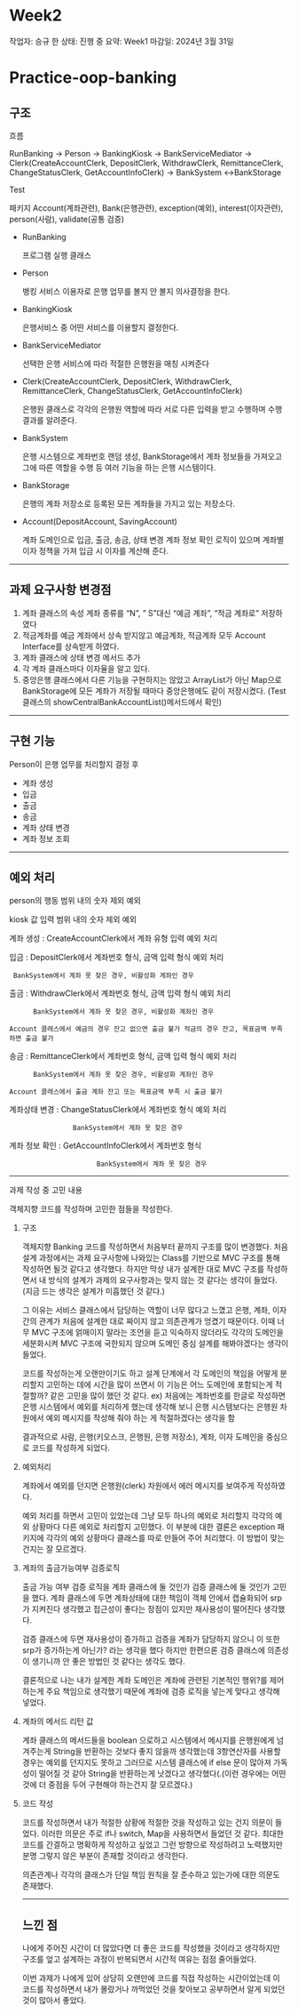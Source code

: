 # Week2

작업자: 승규 한
상태: 진행 중
요약: Week1
마감일: 2024년 3월 31일

# Practice-oop-banking

## 구조

흐름

RunBanking → Person → BankingKiosk → BankServiceMediator → Clerk(CreateAccountClerk, DepositClerk, WithdrawClerk, RemittanceClerk, ChangeStatusClerk, GetAccountInfoClerk) → BankSystem ↔BankStorage

Test

패키지
Account(계좌관련), Bank(은행관련), exception(예외), interest(이자관련), person(사람), validate(공통 검증)

- RunBanking
    
    프로그램 실행 클래스
    
- Person
    
    뱅킹 서비스 이용자로 은행 업무를 볼지 안 볼지 의사결정을 한다.
    
- BankingKiosk
    
    은행서비스 중 어떤 서비스를 이용할지 결정한다.
    
- BankServiceMediator
    
    선택한 은행 서비스에 따라 적절한 은행원을 매칭 시켜준다
    
- Clerk(CreateAccountClerk, DepositClerk, WithdrawClerk, RemittanceClerk, ChangeStatusClerk, GetAccountInfoClerk)
    
    은행원 클래스로 각각의 은행원 역할에 따라 서로 다른 입력을 받고 수행하며 수행 결과를 알려준다.
    

- BankSystem
    
    은행 시스템으로 계좌번호 랜덤 생성,  BankStorage에서 계좌 정보들을 가져오고 그에 따른 역할을 수행 등 여러 기능을 하는 은행 시스템이다.
    

- BankStorage
    
    은행의 계좌 저장소로 등록된 모든 계좌들을 가지고 있는 저장소다.
    
- Account(DepositAccount, SavingAccount)
    
    계좌 도메인으로 입금, 출금, 송금, 상태 변경 계좌 정보 확인 로직이 있으며 계좌별 이자 정책을 가져 입금 시 이자를 계산해 준다. 
    

---

## 과제 요구사항 변경점

1. 계좌 클래스의 속성 계좌 종류를 “N”, ” S”대신 “예금 계좌”, “적금 계좌로” 저장하였다 
2. 적금계좌를 예금 계좌에서 상속 받지않고 예금계좌, 적금계좌 모두 Account Interface를 상속받게 하였다.
3. 계좌 클래스에 상태 변경 메서드 추가
4. 각 계좌 클래스마다 이자율을 알고 있다.
5. 중앙은행 클래스에서 다른 기능을 구현하지는 않았고 ArrayList가 아닌 Map으로 BankStorage에 모든 계좌가 저장될 때마다 중앙은행에도 같이 저장시켰다. (Test 클래스의  showCentralBankAccountList()메서드에서 확인)

---

## 구현 기능

Person이 은행 업무를 처리할지 결정 후

- 계좌 생성
- 입금
- 출금
- 송금
- 계좌 상태 변경
- 계좌 정보 조회

---

## 예외 처리

person의 행동 범위 내의 숫자 제외 예외

kiosk 값 입력 범위 내의 숫자 제외 예외

계좌 생성 : CreateAccountClerk에서 계좌 유형 입력 예외 처리

입금 : DepositClerk에서 계좌번호 형식, 금액 입력 형식 예외 처리

     BankSystem에서 계좌 못 찾은 경우, 비활성화 계좌인 경우

출금 : WithdrawClerk에서 계좌번호 형식, 금액 입력 형식 예외 처리

          BankSystem에서 계좌 못 찾은 경우, 비활성화 계좌인 경우

    Account 클래스에서 예금의 경우 잔고 없으면 출금 불가 적금의 경우 잔고, 목표금액 부족하면 출금 불가

송금 : RemittanceClerk에서 계좌번호 형식, 금액 입력 형식  예외 처리

          BankSystem에서 계좌 못 찾은 경우, 비활성화 계좌인 경우 

    Account 클래스에서 출금 계좌 잔고 또는 목표금액 부족 시 출금 불가 

계좌상태 변경 : ChangeStatusClerk에서 계좌번호 형식 예외 처리

                    BankSystem에서 계좌 못 찾은 경우

계좌 정보 확인 : GetAccountInfoClerk에서 계좌번호 형식 

                          BankSystem에서 계좌 못 찾은 경우

---

과제 작성 중 고민 내용

객체지향 코드를 작성하며 고민한 점들을 작성한다.

1. 구조
    
    객체지향 Banking 코드를 작성하면서 처음부터 끝까지 구조를 많이 변경했다. 처음 설계 과정에서는 과제 요구사항에 나와있는 Class를 기반으로 MVC 구조를 통해 작성하면 될것 같다고 생각했다. 하지만 막상 내가 설계한 대로 MVC 구조를 작성하면서 내 방식의 설계가 과제의 요구사항과는 맞지 않는 것 같다는 생각이 들었다. (지금 드는 생각은 설계가 미흡했던 것 같다.)
    
    그 이유는 서비스 클래스에서 담당하는 역할이 너무 많다고 느꼈고 은행, 계좌, 이자 간의 관계가 처음에 설계한 대로 짜이지 않고 의존관계가 엉켰기 때문이다. 이때 너무 MVC 구조에 얽매이지 말라는 조언을 듣고 익숙하지 않더라도 각각의 도메인을 세분화시켜 MVC 구조에 국한되지 않으며 도메인 중심 설계를 해봐야겠다는 생각이 들었다.  
    
    코드를 작성하는게 오랜만이기도 하고 설계 단계에서 각 도메인의 책임을 어떻게 분리할지 고민하는 데에 시간을 많이 쓰면서 이 기능은 어느 도메인에 포함되는게 적절할까? 같은 고민을 많이 했던 것 같다.  ex) 처음에는 계좌번호를 한글로 작성하면 은행 시스템에서 예외를 처리하게 했는데 생각해 보니 은행 시스템보다는 은행원 차원에서 예외 메시지를 작성해 줘야 하는 게 적절하겠다는 생각을 함
    
    결과적으로 사람, 은행(키오스크, 은행원, 은행 저장소), 계좌, 이자 도메인을 중심으로 코드를 작성하게 되었다. 
    
2. 예외처리
    
    계좌에서 예외를 던지면 은행원(clerk) 차원에서 에러 메시지를 보여주게 작성하였다.
    
    예외 처리를 하면서 고민이 있었는데 그냥 모두 하나의 예외로 처리할지 각각의 예외 상황마다 다른 예외로 처리할지 고민했다. 이 부분에 대한 결론은 exception 패키지에 각각의 예외 상황마다 클래스를 따로 만들어 주어 처리했다. 이 방법이 맞는 건지는 잘 모르겠다.
    
3. 계좌의 출금가능여부 검증로직
    
    출금 가능 여부 검증 로직을 계좌 클래스에 둘 것인가 검증 클래스에 둘 것인가 고민을 했다. 계좌 클래스에 두면 계좌상태에 대한 책임이 객체 안에서 캡슐화되어 srp가 지켜진다 생각했고 접근성이 좋다는 장점이 있지만 재사용성이 떨어진다 생각했다.
    
    검증 클래스에 두면 재사용성이 증가하고 검증을 계좌가 담당하지 않으니 이 또한 srp가 증가하는게  아닌가? 라는 생각을 했다 하지만 한편으론 검증 클래스에 의존성이 생기니까 안 좋은 방법인 것 같다는 생각도 했다. 
    
    결론적으로 나는 내가 설계한 계좌 도메인은 계좌에 관련된 기본적인 행위?를 제어하는게 주요 책임으로 생각했기 때문에 계좌에 검증 로직을 넣는게 맞다고 생각해 넣었다.
    
4. 계좌의 메서드 리턴 값
    
    계좌 클래스의 메서드들을 boolean 으로하고 시스템에서 메시지를 은행원에게 넘겨주는게 String을 반환하는 것보다 좋지 않을까 생각했는데 3항연산자를 사용할 경우는 예외를 던지지도 못하고 그러므로 시스템 클래스에 if else 문이 많아져 가독성이 떨어질 것 같아 String을 반환하는게 낫겠다고 생각했다(.(이런 경우에는 어떤 것에 더 중점을 두어 구현해야 하는건지 잘 모르겠다.)
    

1. 코드 작성
    
    코드를 작성하면서 내가 적절한 상황에 적절한 것을 작성하고 있는 건지 의문이 들었다. 이러한 의문은 주로 if나 switch, Map을 사용하면서 들었던 것 같다. 최대한 코드를 간결하고 명확하게 작성하고 싶었고 그런 방향으로 작성하려고 노력했지만 분명 그렇지 않은 부분이 존재할 것이라고 생각한다. 
    
    의존관계나 각각의 클래스가 단일 책임 원칙을 잘 준수하고 있는가에 대한 의문도 존재했다.
    
    ---
    
    ## 느낀 점
    
    나에게 주어진 시간이 더 많았다면 더 좋은 코드를 작성했을 것이라고 생각하지만 구조를 엎고 설계하는 과정이 반복되면서 시간적 여유는 점점 줄어들었다.
    
    이번 과제가 나에게 있어 상당히 오랜만에 코드를 직접 작성하는 시간이었는데 이 코드를 작성하면서 내가 몰랐거나 까먹었던 것을 찾아보고 공부하면서 알게 되었던 것이 많아서 좋았다.